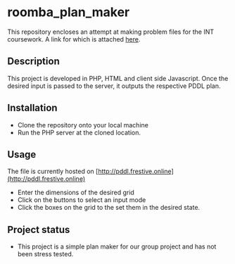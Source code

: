 
# roomba_plan_maker

This repository encloses an attempt at making problem files for the INT coursework. 
A link for which is attached [here](https://github.com/zaini/INT-Coursework-2021).

## Description

This project is developed in PHP, HTML and client side Javascript. 
Once the desired input is passed to the server, it outputs the respective PDDL plan.

## Installation

 - Clone the repository onto your local machine
 - Run the PHP server at the cloned location.

## Usage

The file is currently hosted on [http://pddl.frestive.online](http://pddl.frestive.online)
- Enter the dimensions of the desired grid
- Click on the buttons to select an input mode
- Click the boxes on the grid to the set them in the desired state.

## Project status
- This project is a simple plan maker for our group project and has not been stress tested. 

